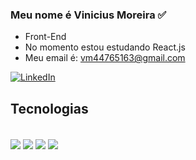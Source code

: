 ### Meu nome é Vinicius Moreira ✅

-  Front-End
-  No momento estou estudando React.js
-  Meu email é: vm44765163@gmail.com

[![LinkedIn](https://img.shields.io/badge/LinkedIn-0077B5?style=for-the-badge&logo=linkedin&logoColor=white)](https://www.linkedin.com/in/vinicius-moreira-franco-cust%C3%B3dio/)

## Tecnologias
<div style="display:inline_block"><br/>
  <img align="center" src="https://img.shields.io/badge/HTML5-E34F26?style=for-the-badge&logo=html5&logoColor=white"/>
  <img align="center" src="https://img.shields.io/badge/CSS3-1572B6?style=for-the-badge&logo=css3&logoColor=white"/>
   <img align="center" src="https://img.shields.io/badge/JavaScript-323330?style=for-the-badge&logo=javascript&logoColor=F7DF1E"/>
   <img align="center" src="https://img.shields.io/badge/React-20232A?style=for-the-badge&logo=react&logoColor=61DAFB"/>
</div>
